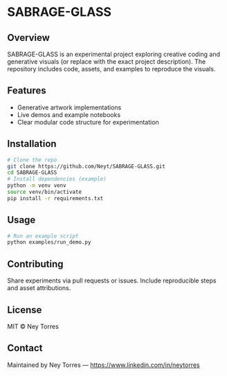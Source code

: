 # SABRAGE-GLASS

## Overview
SABRAGE-GLASS is an experimental project exploring creative coding and generative visuals (or replace with the exact project description). The repository includes code, assets, and examples to reproduce the visuals.

## Features
- Generative artwork implementations
- Live demos and example notebooks
- Clear modular code structure for experimentation

## Installation
```bash
# Clone the repo
git clone https://github.com/Neyt/SABRAGE-GLASS.git
cd SABRAGE-GLASS
# Install dependencies (example)
python -m venv venv
source venv/bin/activate
pip install -r requirements.txt
```

## Usage
```bash
# Run an example script
python examples/run_demo.py
```

## Contributing
Share experiments via pull requests or issues. Include reproducible steps and asset attributions.

## License
MIT © Ney Torres

## Contact
Maintained by Ney Torres — https://www.linkedin.com/in/neytorres
